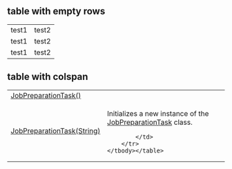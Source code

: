 ## table with empty rows

<table>
<thead></thead>
<tbody>
<tr> <td>test1</td> <td>test2</td> </tr>
<tr> <td>test1</td> <td>test2</td> </tr>
<tr> </tr>
<tr><td>test1</td><td>test2</td> </tr>
</tbody>
</table>

## table with colspan
<table class="nameValue">
        <tbody><tr class=" enable-platform-filter">
          <td colspan="2">
            <div class="lang-csharp"><a href="www.bing.com">JobPreparationTask()</a></div>
            <div class="lang-vb" hidden="hidden"><a href="www.bing.com">JobPreparationTask()</a></div>
          </td>
        </tr>
        <tr class=" enable-platform-filter">
          <td>
            <div class="lang-csharp"><a href="www.bing.com">JobPreparationTask(String)</a></div>
            <div class="lang-vb" hidden="hidden"><a href="www.bing.com">JobPreparationTask(String)</a></div>
          </td>
            <td>
            <p>Initializes a new instance of the <a class="xref" href="microsoft.azure.batch.jobpreparationtask">JobPreparationTask</a> class.</p>

            </td>
        </tr>
    </tbody></table>
